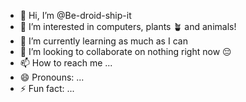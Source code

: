 - 👋 Hi, I’m @Be-droid-ship-it
- 👀 I’m interested in computers, plants 🪴 and animals!
- 🌱 I’m currently learning as much as I can
- 💞️ I’m looking to collaborate on nothing right now 😔 
- 📫 How to reach me ...
- 😄 Pronouns: ...
- ⚡ Fun fact: ...

<!---
Be-droid-ship-it/Be-droid-ship-it is a ✨ special ✨ repository because its `README.md` (this file) appears on your GitHub profile.
You can click the Preview link to take a look at your changes.
--->
